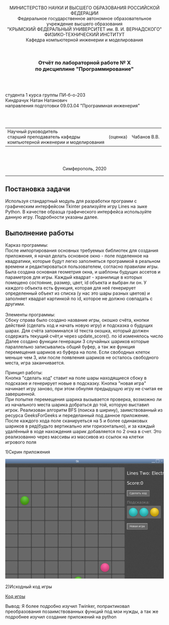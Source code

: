 <p align="center">МИНИСТЕРСТВО НАУКИ  И ВЫСШЕГО ОБРАЗОВАНИЯ РОССИЙСКОЙ ФЕДЕРАЦИИ<br>
Федеральное государственное автономное образовательное учреждение высшего образования<br>
"КРЫМСКИЙ ФЕДЕРАЛЬНЫЙ УНИВЕРСИТЕТ им. В. И. ВЕРНАДСКОГО"<br>
ФИЗИКО-ТЕХНИЧЕСКИЙ ИНСТИТУТ<br>
Кафедра компьютерной инженерии и моделирования</p>
<br>
<h3 align="center">Отчёт по лабораторной работе № X<br> по дисциплине "Программирование"</h3>
<br><br>
<p>студента 1 курса группы ПИ-б-о-203<br>
Киндрачук Натан Натанович<br>
направления подготовки 09.03.04 "Программная инженерия"</p>
<br><br>
<table>
<tr><td>Научный руководитель<br> старший преподаватель кафедры<br> компьютерной инженерии и моделирования</td>
<td>(оценка)</td>
<td>Чабанов В.В.</td>
</tr>
</table>
<br><br>
<p align="center">Симферополь, 2020</p>
<hr>
<h2>Постановка задачи</h2>
Используя стандартный модуль для разработки программ с графическим интерфейсом Tkinter реализуйте игру Lines на зыке Python.
В качестве образца графического интерфейса используйте данную игру.
Подробности указаны далее.
<h2>Выполнение работы</h2>
Карказ программы:<br>
После импортирования основных требуемых библиотек для создания приложения, я начал делать основное окно - поле поделенное на квадратики, которые будут легко заполняться программой в реальном времени и редактироваться пользователем, согласно правилам игры. Была создана основная геометрия окна, и шаблоны будущих ассетов и параметров для игры.
Каждый квадрат - хранилище в которых помещено состояние, размер, цвет, id объекта и выбран ли он. У каждого объекта есть функция, которая для неё генерирует определенный объект из списка (у нас это шары разных цветов) и заполняет квадрат картинкой по id, которое не должно совпадать с другими.<br>
<br>
Элементы программы:<br>
Сбоку справа было создано название игры, окошко счёта, кнопки действий (сделать ход и начать новую игру) и подсказка о будущих шарах.
Для счёта запоминался id текста окошка, который должен содержать текущий счёт,и через update_score(). по id изменялось число 
Далее создано функции генерации 3 случайных шариков которые параллельно записывались общий буфер, а так же функция перемещения шариков из буфера на поле. Если свободных клеток меньше чем 3, или после появления шариков не осталось свободного места, игра заканчивается.<br>

Принцип работы:<br>
Кнопка "сделать ход" ставит на поле шары находящиеся сбоку в подсказке и генерирует новые в подсказку.
Кнопка "новая игра" начинает игру заново, при этом обнуляя предыдущую игру не считая ее завершенной.
<br>
При попытке перемещения шарика вызывается проверка, возможно ли из начального места шарика добраться до той, которую выставил игрок. Реализован алгоритм BFS (поиска в ширину), заимствованный из ресурса GeeksForGeeks и переделанный под данное приложение.
После каждого хода поле сканируеться на 5 и более одинаковых шариков в ряд(будьто вертикально или горизонтально), и за каждый удалённый в ходе нахождения шарик добавляется по 2 очка в счет. Это реализованно через массивы из массивов из ссылок на клетки игрового поля<br>

1)Скрин приложения

![](./GameScreen.png)

2)Исходный код игры

[Код игры](./BallsGame.py)

Вывод: Я более подробно изучил Twinker, попрактиковал преобразования позаимствованных функций под мои нужды, а так же подробнее изучил создание приложений на python
